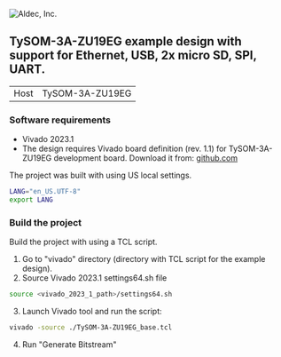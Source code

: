 ![Aldec, Inc.](https://www.aldec.com/images/content/corporate/Corporate_Logo_Aldec_Crescent.png)
## TySOM-3A-ZU19EG example design with support for Ethernet, USB, 2x micro SD, SPI, UART.
|||
|---|---|
|Host|TySOM-3A-ZU19EG|

### Software requirements
- Vivado 2023.1
- The design requires Vivado board definition (rev. 1.1) for TySOM-3A-ZU19EG development board.
Download it from:
[github.com](https://github.com/aldec/TySOM-3A-ZU19EG/tree/master/Vivado-board_files/2018.3/TySOM-3A-ZU19EG)

The project was built with using US local settings.
```bash
LANG="en_US.UTF-8"
export LANG
```
### Build the project
Build the project with using a TCL script.
1. Go to "vivado" directory (directory with TCL script for the example design).
2. Source Vivado 2023.1 settings64.sh file
```bash
source <vivado_2023_1_path>/settings64.sh
```
3. Launch Vivado tool and run the script:
```bash
vivado -source ./TySOM-3A-ZU19EG_base.tcl
```
4. Run "Generate Bitstream"
